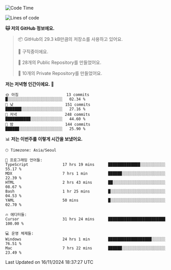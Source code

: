   <!--START_SECTION:waka-->
![Code Time](http://img.shields.io/badge/Code%20Time-931%20hrs%2041%20mins-blue)

![Lines of code](https://img.shields.io/badge/%EC%A0%80%EB%8A%94%20%EC%97%AC%ED%83%9C%EA%B9%8C%EC%A7%80%20-417.6%20thousand%20%EC%A4%84%EC%9D%98%20%EC%BD%94%EB%93%9C%EB%A5%BC%20%EC%9E%91%EC%84%B1%ED%96%88%EC%96%B4%EC%9A%94.-blue)

**🐱 저의 GitHub 정보에요.** 

> 📦 GitHub의 29.3 kB만큼의 저장소를 사용하고 있어요. 
 > 
> 💼 구직중이에요.
 > 
> 📜 28개의 Public Repository를 만들었어요. 
 > 
> 🔑 10개의 Private Repository를 만들었어요. 
 > 
**저는 저녁형 인간이에요. 🦉** 

```text
🌞 아침                     13 commits          █░░░░░░░░░░░░░░░░░░░░░░░░   02.34 % 
🌆 낮　                     151 commits         ███████░░░░░░░░░░░░░░░░░░   27.16 % 
🌃 저녁                     248 commits         ███████████░░░░░░░░░░░░░░   44.60 % 
🌙 밤　                     144 commits         ██████░░░░░░░░░░░░░░░░░░░   25.90 % 
```


📊 **저는 이번주를 이렇게 시간을 보냈어요.** 

```text
🕑︎ Timezone: Asia/Seoul

💬 프로그래밍 언어들: 
TypeScript               17 hrs 19 mins      ██████████████░░░░░░░░░░░   55.17 % 
MDX                      7 hrs 1 min         ██████░░░░░░░░░░░░░░░░░░░   22.39 % 
HTML                     2 hrs 43 mins       ██░░░░░░░░░░░░░░░░░░░░░░░   08.67 % 
Bash                     1 hr 25 mins        █░░░░░░░░░░░░░░░░░░░░░░░░   04.53 % 
YAML                     50 mins             █░░░░░░░░░░░░░░░░░░░░░░░░   02.70 % 

🔥 에디터들: 
Cursor                   31 hrs 24 mins      █████████████████████████   100.00 % 

💻 운영 체제들: 
Windows                  24 hrs 1 min        ███████████████████░░░░░░   76.51 % 
Mac                      7 hrs 22 mins       ██████░░░░░░░░░░░░░░░░░░░   23.49 % 
```


 Last Updated on 16/11/2024 18:37:27 UTC
<!--END_SECTION:waka-->
